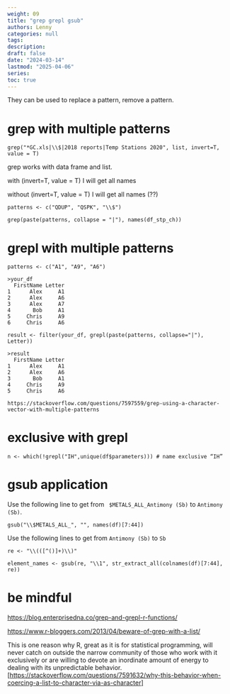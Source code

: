 ```yaml
---
weight: 09
title: "grep grepl gsub"
authors: Lenny
categories: null
tags: 
description: 
draft: false
date: "2024-03-14"
lastmod: "2025-04-06"
series:
toc: true
---
```



<!--more-->

They can be used to replace a pattern, remove a pattern.


# grep with multiple patterns

```
grep("*GC.xls|\\$|2018 reports|Temp Stations 2020", list, invert=T, value = T)
```

grep works with data frame and list.  

with (invert=T, value = T) I will get all names  

without (invert=T, value = T) I will get all names (??)


```
patterns <- c("QDUP", "QSPK", "\\$")
 
grep(paste(patterns, collapse = "|"), names(df_stp_ch))
```

# grepl with multiple patterns

```
patterns <- c("A1", "A9", "A6")

>your_df
  FirstName Letter
1      Alex     A1
2      Alex     A6
3      Alex     A7
4       Bob     A1
5     Chris     A9
6     Chris     A6
 
result <- filter(your_df, grepl(paste(patterns, collapse="|"), Letter))
 
>result
  FirstName Letter
1      Alex     A1
2      Alex     A6
3       Bob     A1
4     Chris     A9
5     Chris     A6
 
https://stackoverflow.com/questions/7597559/grep-using-a-character-vector-with-multiple-patterns
```



# exclusive with grepl

```
n <- which(!grepl("IH",unique(df$parameters))) # name exclusive “IH”
```

# gsub application

Use the following line to get from ` $METALS_ALL_Antimony (Sb)` to `Antimony (Sb)`.
```
gsub("\\$METALS_ALL_", "", names(df)[7:44])
```
 
Use the following lines to get from `Antimony (Sb)` to `Sb`
```
re <- "\\(([^()]+)\\)"
 
element_names <- gsub(re, "\\1", str_extract_all(colnames(df)[7:44], re))
```


# be mindful

https://blog.enterprisedna.co/grep-and-grepl-r-functions/

https://www.r-bloggers.com/2013/04/beware-of-grep-with-a-list/

This is one reason why R, great as it is for statistical programming, will never catch on outside the narrow community of those who work with it exclusively or are willing to devote an inordinate amount of energy to dealing with its unpredictable behavior. [https://stackoverflow.com/questions/7591632/why-this-behavior-when-coercing-a-list-to-character-via-as-character]



